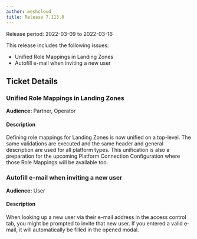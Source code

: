 ```yaml
---
author: meshcloud
title: Release 7.113.0
---
```


Release period: 2022-03-09 to 2022-03-16

This release includes the following issues:
* Unified Role Mappings in Landing Zones
* Autofill e-mail when inviting a new user
<!--truncate-->

## Ticket Details
### Unified Role Mappings in Landing Zones
**Audience:** Partner, Operator<br>

#### Description
Defining role mappings for Landing Zones is now unified on a top-level. The same validations are 
executed and the same header and general description are used for all platform types. 
This unification is also a preparation for the upcoming Platform Connection
Configuration where those Role Mappings will be available too.

### Autofill e-mail when inviting a new user
**Audience:** User<br>

#### Description
When looking up a new user via their e-mail address in the access control tab,
you might be prompted to invite that new user. If you entered a valid e-mail, it
will automatically be filled in the opened modal.

